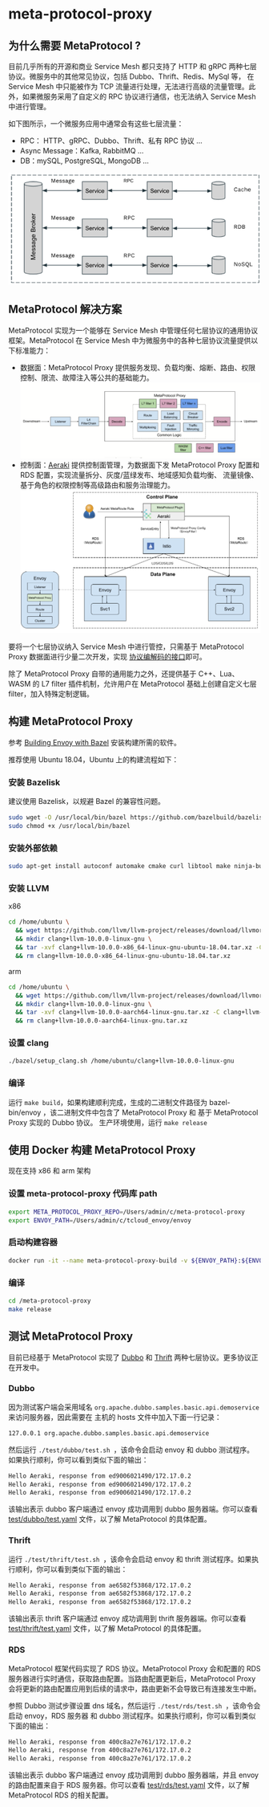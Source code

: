 # meta-protocol-proxy

## 为什么需要 MetaProtocol ?

目前几乎所有的开源和商业 Service Mesh 都只支持了 HTTP 和 gRPC 两种七层协议。微服务中的其他常见协议，包括 Dubbo、Thrift、Redis、MySql 等，
在 Service Mesh 中只能被作为 TCP 流量进行处理，无法进行高级的流量管理。此外，如果微服务采用了自定义的 RPC 协议进行通信，也无法纳入 
Service Mesh 中进行管理。

如下图所示，一个微服务应用中通常会有这些七层流量：
* RPC： HTTP、gRPC、Dubbo、Thrift、私有 RPC 协议 ...
* Async Message：Kafka, RabbitMQ ...
* DB：mySQL, PostgreSQL, MongoDB ...

![](docs/image/microservices-l7-protocols.png)

## MetaProtocol 解决方案

MetaProtocol 实现为一个能够在 Service Mesh 中管理任何七层协议的通用协议框架。MetaProtocol 在 Service Mesh 中为微服务中的各种七层协议流量提供以下标准能力：
* 数据面：MetaProtocol Proxy 提供服务发现、负载均衡、熔断、路由、权限控制、限流、故障注入等公共的基础能力。
  ![](docs/image/meta-protocol-proxy.png)
* 控制面：[Aeraki](https://github.com/aeraki-framework/aeraki) 提供控制面管理，为数据面下发 MetaProtocol Proxy 配置和 RDS 配置，实现流量拆分、灰度/蓝绿发布、地域感知负载均衡、
  流量镜像、基于角色的权限控制等高级路由和服务治理能力。
  ![](docs/image/aeraki-meta-protocol.png)

要将一个七层协议纳入 Service Mesh 中进行管控，只需基于 MetaProtocol Proxy 数据面进行少量二次开发，实现
[协议编解码的接口](src/meta_protocol_proxy/codec/codec.h#L118)即可。

除了 MetaProtocol Proxy 自带的通用能力之外，还提供基于 C++、Lua、WASM 的 L7 filter 插件机制，允许用户在 MetaProtocol 基础上创建自定义七层 filter，加入特殊定制逻辑。

## 构建 MetaProtocol Proxy

参考 [Building Envoy with Bazel](https://github.com/envoyproxy/envoy/blob/main/bazel/README.md) 安装构建所需的软件。

推荐使用 Ubuntu 18.04，Ubuntu 上的构建流程如下：

### 安装 Bazelisk

建议使用 Bazelisk，以规避 Bazel 的兼容性问题。

```bash
sudo wget -O /usr/local/bin/bazel https://github.com/bazelbuild/bazelisk/releases/latest/download/bazelisk-linux-$([ $(uname -m) = "aarch64" ] && echo "arm64" || echo "amd64")
sudo chmod +x /usr/local/bin/bazel
```

### 安装外部依赖

```bash
sudo apt-get install autoconf automake cmake curl libtool make ninja-build patch python3-pip unzip virtualenv libc++-10-dev
```

### 安装 LLVM
x86
```bash
cd /home/ubuntu \
  && wget https://github.com/llvm/llvm-project/releases/download/llvmorg-10.0.0/clang+llvm-10.0.0-x86_64-linux-gnu-ubuntu-18.04.tar.xz \
  && mkdir clang+llvm-10.0.0-linux-gnu \
  && tar -xvf clang+llvm-10.0.0-x86_64-linux-gnu-ubuntu-18.04.tar.xz -C clang+llvm-10.0.0-linux-gnu --strip-components 1 \
  && rm clang+llvm-10.0.0-x86_64-linux-gnu-ubuntu-18.04.tar.xz
```

arm
```bash
cd /home/ubuntu \
  && wget https://github.com/llvm/llvm-project/releases/download/llvmorg-10.0.0/clang+llvm-10.0.0-aarch64-linux-gnu.tar.xz \
  && mkdir clang+llvm-10.0.0-linux-gnu \
  && tar -xvf clang+llvm-10.0.0-aarch64-linux-gnu.tar.xz -C clang+llvm-10.0.0-linux-gnu --strip-components 1 \
  && rm clang+llvm-10.0.0-aarch64-linux-gnu.tar.xz
```

### 设置 clang

```bash
./bazel/setup_clang.sh /home/ubuntu/clang+llvm-10.0.0-linux-gnu
```

### 编译
运行 ```make build```，如果构建顺利完成，生成的二进制文件路径为 bazel-bin/envoy ，该二进制文件中包含了 MetaProtocol Proxy 和
基于 MetaProtocol Proxy 实现的 Dubbo 协议。
生产环境使用，运行 ```make release```

## 使用 Docker 构建 MetaProtocol Proxy
现在支持 x86 和 arm 架构
### 设置 meta-protocol-proxy 代码库 path


```bash
export META_PROTOCOL_PROXY_REPO=/Users/admin/c/meta-protocol-proxy
export ENVOY_PATH=/Users/admin/c/tcloud_envoy/envoy
```

### 启动构建容器

```bash
docker run -it --name meta-protocol-proxy-build -v ${ENVOY_PATH}:${ENVOY_PATH} -v ${META_PROTOCOL_PROXY_REPO}:/meta-protocol-proxy aeraki/meta-protocol-proxy-build:2022-0429-0 bash
```

### 编译
```bash
cd /meta-protocol-proxy
make release
```

## 测试 MetaProtocol Proxy

目前已经基于 MetaProtocol 实现了 [Dubbo](src/application_protocols/dubbo) 和 [Thrift](src/application_protocols/thrift
) 两种七层协议。更多协议正在开发中。

### Dubbo
因为测试客户端会采用域名 ```org.apache.dubbo.samples.basic.api.demoservice``` 来访问服务器，因此需要在
主机的 hosts 文件中加入下面一行记录：

```bash
127.0.0.1 org.apache.dubbo.samples.basic.api.demoservice
```

然后运行 ```./test/dubbo/test.sh ```，该命令会启动 envoy 和 dubbo 测试程序。如果执行顺利，你可以看到类似下面的输出：

```bash
Hello Aeraki, response from ed9006021490/172.17.0.2
Hello Aeraki, response from ed9006021490/172.17.0.2
Hello Aeraki, response from ed9006021490/172.17.0.2
```

该输出表示 dubbo 客户端通过 envoy 成功调用到 dubbo 服务器端。你可以查看 [test/dubbo/test.yaml](test/dubbo/test.yaml) 文件，以了解 MetaProtocol 的具体配置。

### Thrift

运行 ```./test/thrift/test.sh ```，该命令会启动 envoy 和 thrift 测试程序。如果执行顺利，你可以看到类似下面的输出：

```bash
Hello Aeraki, response from ae6582f53868/172.17.0.2
Hello Aeraki, response from ae6582f53868/172.17.0.2
Hello Aeraki, response from ae6582f53868/172.17.0.2
```

该输出表示 thrift 客户端通过 envoy 成功调用到 thrift 服务器端。你可以查看 [test/thrift/test.yaml](test/thrift/test.yaml) 文件，以了解 MetaProtocol 的具体配置。

### RDS

MetaProtocol 框架代码实现了 RDS 协议。MetaProtocol Proxy 会和配置的 RDS 服务器进行实时通信，获取路由配置。当路由配置更新后，MetaProtocol Proxy 会将更新的路由配置应用到后续的请求中，路由更新不会导致已有连接发生中断。

参照 Dubbo 测试步骤设置 dns 域名，然后运行 ```./test/rds/test.sh ```，该命令会启动 envoy，RDS 服务器 和 dubbo 测试程序。如果执行顺利，你可以看到类似下面的输出：

```bash
Hello Aeraki, response from 400c8a27e761/172.17.0.2
Hello Aeraki, response from 400c8a27e761/172.17.0.2
Hello Aeraki, response from 400c8a27e761/172.17.0.2
```

该输出表示 dubbo 客户端通过 envoy 成功调用到 dubbo 服务器端，并且 envoy 的路由配置来自于 RDS 服务器。你可以查看 [test/rds/test.yaml](test/rds/test.yaml) 文件，以了解 MetaProtocol RDS 的相关配置。
